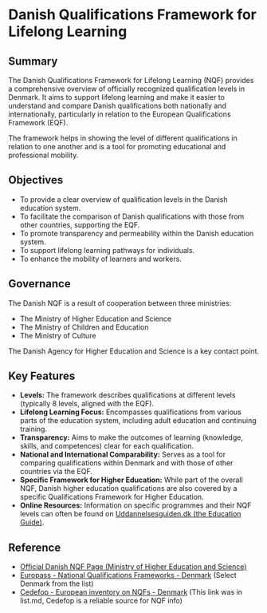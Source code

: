 # Danish Qualifications Framework for Lifelong Learning

## Summary

The Danish Qualifications Framework for Lifelong Learning (NQF) provides a comprehensive overview of officially recognized qualification levels in Denmark. It aims to support lifelong learning and make it easier to understand and compare Danish qualifications both nationally and internationally, particularly in relation to the European Qualifications Framework (EQF).

The framework helps in showing the level of different qualifications in relation to one another and is a tool for promoting educational and professional mobility.

## Objectives

- To provide a clear overview of qualification levels in the Danish education system.
- To facilitate the comparison of Danish qualifications with those from other countries, supporting the EQF.
- To promote transparency and permeability within the Danish education system.
- To support lifelong learning pathways for individuals.
- To enhance the mobility of learners and workers.

## Governance

The Danish NQF is a result of cooperation between three ministries:
- The Ministry of Higher Education and Science
- The Ministry of Children and Education
- The Ministry of Culture

The Danish Agency for Higher Education and Science is a key contact point.

## Key Features

- **Levels:** The framework describes qualifications at different levels (typically 8 levels, aligned with the EQF).
- **Lifelong Learning Focus:** Encompasses qualifications from various parts of the education system, including adult education and continuing training.
- **Transparency:** Aims to make the outcomes of learning (knowledge, skills, and competences) clear for each qualification.
- **National and International Comparability:** Serves as a tool for comparing qualifications within Denmark and with those of other countries via the EQF.
- **Specific Framework for Higher Education:** While part of the overall NQF, Danish higher education qualifications are also covered by a specific Qualifications Framework for Higher Education.
- **Online Resources:** Information on specific programmes and their NQF levels can often be found on [Uddannelsesguiden.dk (the Education Guide)](https://www.ug.dk/).

## Reference

- [Official Danish NQF Page (Ministry of Higher Education and Science)](https://ufm.dk/en/education/recognition-and-transparency/transparency-tools/qualifications-frameworks)
- [Europass - National Qualifications Frameworks - Denmark](https://europass.europa.eu/en/europass-digital-tools/european-qualifications-framework/national-qualifications-frameworks) (Select Denmark from the list)
- [Cedefop - European inventory on NQFs - Denmark](https://www.cedefop.europa.eu/en/tools/european-inventory-nqf/denmark) (This link was in list.md, Cedefop is a reliable source for NQF info)
